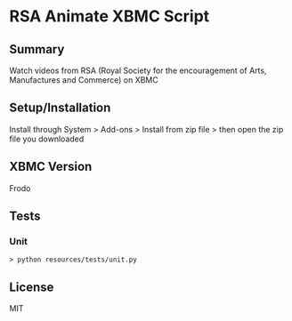 RSA Animate XBMC Script
=======================

## Summary

Watch videos from RSA (Royal Society for the encouragement of Arts, Manufactures and Commerce) on XBMC

## Setup/Installation

Install through System > Add-ons > Install from zip file > then open the zip file you downloaded 

## XBMC Version

Frodo

## Tests

### Unit

```
> python resources/tests/unit.py
```

## License

MIT
